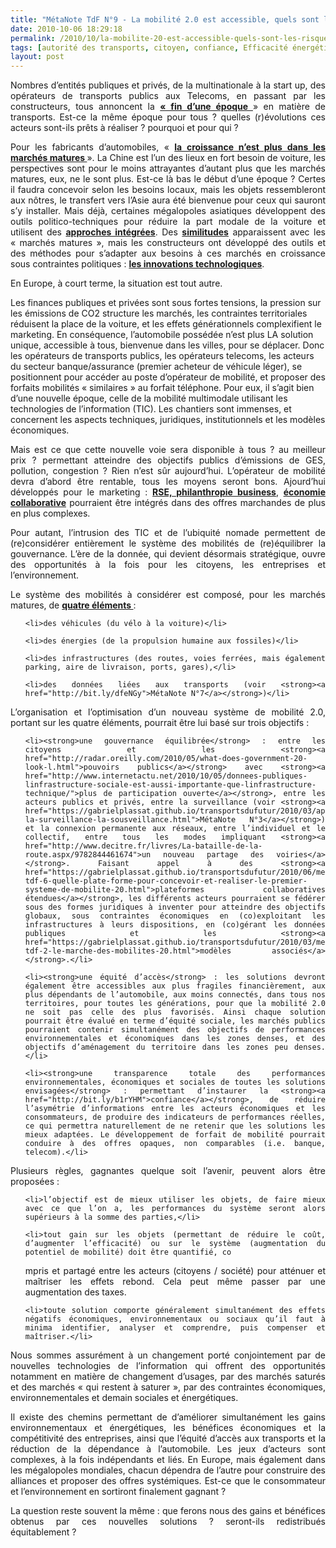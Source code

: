 ```yaml
---
title: "MétaNote TdF N°9 - La mobilité 2.0 est accessible, quels sont les risques ? Sera-t-elle « meilleure » pour tous ?"
date: 2010-10-06 18:29:18
permalink: /2010/10/la-mobilite-20-est-accessible-quels-sont-les-risques-sera-t-elle-meilleure-pour-tous.html
tags: [autorité des transports, citoyen, confiance, Efficacité énergétique, Energie, internet, multimodes, open innovation, partage de données, partage de la voirie, Service de mobilité, transition générationnelle]
layout: post
---
```


<p style="text-align: justify;">Nombres d’entités publiques et privés, de la multinationale à la start up, des opérateurs de transports publics aux Telecoms, en passant par les constructeurs, tous annoncent la <strong><a href="http://www.cdurable.info/Decisions-durables-mobilite-la-fin-d-une-epoque-magazine-management-durable,2846.html">« fin d’une époque </a></strong>» en matière de transports. Est-ce la même époque pour tous ? quelles (r)évolutions ces acteurs sont-ils prêts à réaliser ? pourquoi et pour qui ?</p>

<p style="text-align: justify;">Pour les fabricants d’automobiles, « <strong><a href="https://gabrielplassat.github.io/transportsdufutur/wp-content/uploads/sites/6/2010/10/SRIconferenceNatixis-03-23-2010.pdf">la croissance n’est plus dans les marchés matures </a></strong>». La Chine est l’un des lieux en fort besoin de voiture, les perspectives sont pour le moins attrayantes d’autant plus que les marchés matures, eux, ne le sont plus. Est-ce là bas le début d’une époque ? Certes il faudra concevoir selon les besoins locaux, mais les objets ressembleront aux nôtres, le transfert vers l’Asie aura été bienvenue pour ceux qui sauront s’y installer. Mais déjà, certaines mégalopoles asiatiques développent des outils politico-techniques pour réduire la part modale de la voiture et utilisent des <strong><a href="http://www.arup.com/_assets/_download/8CFDEE1A-CC3E-EA1A-25FD80B2315B50FD.pdf">approches intégrées</a></strong>. Des <strong><a href="http://www.urba2000.com/club-ecomobilite-DUD/spip.php?page=presentation_1">similitudes</a></strong> apparaissent avec les « marchés matures », mais les constructeurs ont développé des outils et des méthodes pour s’adapter aux besoins à ces marchés en croissance sous contraintes politiques : <strong><a href="http://ipts.jrc.ec.europa.eu/publications/pub.cfm?id=1564">les innovations technologiques</a></strong>.</p>

<p style="text-align: justify;">En Europe, à court terme, la situation est tout autre.</p>

<!--more--> Les finances publiques et privées sont sous fortes tensions, la pression sur les émissions de CO2 structure les marchés, les contraintes territoriales réduisent la place de la voiture, et les effets générationnels complexifient le marketing. En conséquence, l’automobile possédée n’est plus LA solution unique, accessible à tous, bienvenue dans les villes, pour se déplacer. Donc les opérateurs de transports publics, les opérateurs telecoms, les acteurs du secteur banque/assurance (premier acheteur de véhicule léger), se positionnent pour accéder au poste d’opérateur de mobilité, et proposer des forfaits mobilités « similaires » au forfait téléphone. Pour eux, il s’agit bien d’une nouvelle époque, celle de la mobilité multimodale utilisant les technologies de l’information (TIC). Les chantiers sont immenses, et concernent les aspects techniques, juridiques, institutionnels et les modèles économiques.

<p style="text-align: justify;">Mais est ce que cette nouvelle voie sera disponible à tous ? au meilleur prix ? permettant atteindre des objectifs publics d’émissions de GES, pollution, congestion ? Rien n’est sûr aujourd’hui. L’opérateur de mobilité devra d’abord être rentable, tous les moyens seront bons. Ajourd’hui développés pour le marketing : <strong><a href="https://gabrielplassat.github.io/transportsdufutur/2010/04/metanote-tdf-5-les-entreprises.html">RSE, philanthropie business</a></strong>, <strong><a href="http://www.greenit.fr/article/outils/voiturelibcom-ou-la-prochaine-etape-du-deplacement-durable-3135">économie collaborative</a></strong> pourraient être intégrés dans des offres marchandes de plus en plus complexes.</p>

<p style="text-align: justify;">Pour autant, l’intrusion des TIC et de l’ubiquité nomade permettent de (re)considérer entièrement le système des mobilités de (re)équilibrer la gouvernance. L’ère de la donnée, qui devient désormais stratégique, ouvre des opportunités à la fois pour les citoyens, les entreprises et l’environnement.</p>

<p style="text-align: justify;">Le système des mobilités à considérer est composé, pour les marchés matures, de <strong><a href="https://gabrielplassat.github.io/transportsdufutur/2009/11/le-passage-de-lobjet-vehicule-aux-services-de-mobilite-une-chance.html">quatre éléments </a></strong>:</p>



<ul style="text-align: justify;">

 	<li>des véhicules (du vélo à la voiture)</li>

 	<li>des énergies (de la propulsion humaine aux fossiles)</li>

 	<li>des infrastructures (des routes, voies ferrées, mais également parking, aire de livraison, ports, gares),</li>

 	<li>des données liées aux transports (voir <strong><a href="http://bit.ly/dfeNGy">MétaNote N°7</a></strong>)</li>

</ul>

<p style="text-align: justify;">L’organisation et l’optimisation d’un nouveau système de mobilité 2.0, portant sur les quatre éléments, pourrait être lui basé sur trois objectifs :</p>



<ul style="text-align: justify;">

 	<li><strong>une gouvernance équilibrée</strong> : entre les citoyens et les <strong><a href="http://radar.oreilly.com/2010/05/what-does-government-20-look-l.html">pouvoirs publics</a></strong> avec <strong><a href="http://www.internetactu.net/2010/10/05/donnees-publiques-linfrastructure-sociale-est-aussi-importante-que-linfrastructure-technique/">plus de participation ouverte</a></strong>, entre les acteurs publics et privés, entre la surveillance (voir <strong><a href="https://gabrielplassat.github.io/transportsdufutur/2010/03/apres-la-surveillance-la-sousveillance.html">MétaNote N°3</a></strong>) et la connexion permanente aux réseaux, entre l’individuel et le collectif, entre tous les modes impliquant <strong><a href="http://www.decitre.fr/livres/La-bataille-de-la-route.aspx/9782844461674">un nouveau partage des voiries</a></strong>. Faisant appel à des <strong><a href="https://gabrielplassat.github.io/transportsdufutur/2010/06/metanote-tdf-6-quelle-plate-forme-pour-concevoir-et-realiser-le-premier-systeme-de-mobilite-20.html">plateformes collaboratives étendues</a></strong>, les différents acteurs pourraient se fédérer sous des formes juridiques à inventer pour atteindre des objectifs globaux, sous contraintes économiques en (co)exploitant les infrastructures à leurs dispositions, en (co)gérant les données publiques et les <strong><a href="https://gabrielplassat.github.io/transportsdufutur/2010/03/metanote-tdf-2-le-marche-des-mobilites-20.html">modèles associés</a></strong>.</li>

 	<li><strong>une équité d’accès</strong> : les solutions devront également être accessibles aux plus fragiles financièrement, aux plus dépendants de l’automobile, aux moins connectés, dans tous nos territoires, pour toutes les générations, pour que la mobilité 2.0 ne soit pas celle des plus favorisés. Ainsi chaque solution pourrait être évalué en terme d’équité sociale, les marchés publics pourraient contenir simultanément des objectifs de performances environnementales et économiques dans les zones denses, et des objectifs d’aménagement du territoire dans les zones peu denses.</li>

 	<li><strong>une transparence totale des performances environnementales, économiques et sociales de toutes les solutions envisagées</strong> : permettant d’instaurer la <strong><a href="http://bit.ly/b1rYHM">confiance</a></strong>, de réduire l’asymétrie d’informations entre les acteurs économiques et les consommateurs, de produire des indicateurs de performances réelles, ce qui permettra naturellement de ne retenir que les solutions les mieux adaptées. Le développement de forfait de mobilité pourrait conduire à des offres opaques, non comparables (i.e. banque, telecom).</li>

</ul>

<p style="text-align: justify;">Plusieurs règles, gagnantes quelque soit l’avenir, peuvent alors être proposées :</p>



<ul style="text-align: justify;">

 	<li>l’objectif est de mieux utiliser les objets, de faire mieux avec ce que l’on a, les performances du système seront alors supérieurs à la somme des parties,</li>

 	<li>tout gain sur les objets (permettant de réduire le coût, d’augmenter l’efficacité) ou sur le système (augmentation du potentiel de mobilité) doit être quantifié, co

mpris et partagé entre les acteurs (citoyens / société) pour atténuer et maîtriser les effets rebond. Cela peut même passer par une augmentation des taxes.</li>

 	<li>toute solution comporte généralement simultanément des effets négatifs économiques, environnementaux ou sociaux qu’il faut à minima identifier, analyser et comprendre, puis compenser et maîtriser.</li>

</ul>

<p style="text-align: justify;">Nous sommes assurément à un changement porté conjointement par de nouvelles technologies de l’information qui offrent des opportunités notamment en matière de changement d’usages, par des marchés saturés et des marchés « qui restent à saturer », par des contraintes économiques, environnementales et demain sociales et énergétiques.</p>

<p style="text-align: justify;">Il existe des chemins permettant de d’améliorer simultanément les gains environnementaux et énergétiques, les bénéfices économiques et la compétitivité des entreprises, ainsi que l’équité d’accès aux transports et la réduction de la dépendance à l’automobile. Les jeux d’acteurs sont complexes, à la fois indépendants et liés. En Europe, mais également dans les mégalopoles mondiales, chacun dépendra de l’autre pour construire des alliances et proposer des offres systémiques. Est-ce que le consommateur et l’environnement en sortiront finalement gagnant ?</p>

<p style="text-align: justify;">La question reste souvent la même : que ferons nous des gains et bénéfices obtenus par ces nouvelles solutions ? seront-ils redistribués équitablement ?</p>
